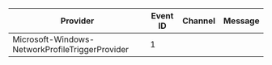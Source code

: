 Provider                                         |  Event ID  |  Channel  |  Message
-------------------------------------------------|------------|-----------|---------
Microsoft-Windows-NetworkProfileTriggerProvider  |  1         |           |